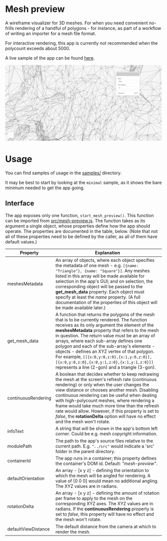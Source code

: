 # Mesh preview

A wireframe visualizer for 3D meshes. For when you need convenient no-frills rendering of a handful of polygons - for instance, as part of a workflow of writing an importer for a mesh file format.

For interactive rendering, this app is currently not recommended when the polycount exceeds about 5000.

A live sample of the app can be found [here](https://www.tarpeeksihyvaesoft.com/experimental/mesh-preview/samples/obj-models/).

![](./screenshots/mesh-preview-1.png)

# Usage

You can find samples of usage in the [samples/](./samples/) directory.

It may be best to start by looking at the `minimal` sample, as it shows the bare minimum needed to get the app going.

## Interface

The app exposes only one function, `start_mesh_preview()`. This function can be imported from [src/mesh-preview.js](src/mesh-preview.js). The function takes as its argument a single object, whose properties define how the app should operate. The properties are documented in the table, below. (Note that not all of these properties need to be defined by the caller, as all of them have default values.)

| Property | Explanation |
| -------- | ----------- |
| meshesMetadata | An array of objects, where each object specifies the metadata of one mesh - e.g. `[{name: "Triangle"}, {name: "Square"}]`. Any meshes listed in this array will be made available for selection in the app's GUI; and on selection, the corresponding object will be passed to the **get_mesh_data** property. Each object must specify at least the *name* property. (A full documentation of the properties of this object will be made available later.) |
| get_mesh_data | A function that returns the polygons of the mesh that is to be currently rendered. The function receives as its only argument the element of the **meshesMetadata** property that refers to the mesh in question. The return value must be an array of arrays, where each sub-array defines one polygon and each of the sub-array's elements - objects - defines an XYZ vertex of that polygon. For example, `[[{x:0,y:0,z:0},{x:1,y:0,z:0}], [{x:0,y:0,z:0},{x:0,y:1,z:0},{x:1,y:1,z:0}]]` represents a line (2-gon) and a triangle (3-gon). |
| continuousRendering | A boolean that decides whether to keep redrawing the mesh at the screen's refresh rate (continuous rendering) or only when the user changes the view distance or chooses another mesh. Disabling continuous rendering can be useful when dealing with high-polycount meshes, where rendering a frame would take much more time than the refresh rate would allow. However, if this property  is set to *false*, the **rotationDelta** option will have no effect and the mesh won't rotate. |
| infoText | A string that will be shown in the app's bottom left corner. Could be e.g. mesh copyright information. |
| modulePath | The path to the app's source files relative to the current path. E.g. `"../src"` would indicate a 'src' folder in the parent directory. |
| containerId | The app runs in a container; this property defines the container's DOM id. Default: *"mesh-preview"*. |
| defaultOrientation | An array - [x y z] - defining the orientation to which the mesh will be angled for rendering. A value of [0 0 0] would mean no additional angling. The XYZ values are in radians. |
| rotationDelta | An array - [x y z] - defining the amount of rotation per frame to apply to the mesh on the corresponding XYZ axes. The XYZ values are in radians. If the **continuousRendering** property is set to *false*, this property will have no effect and the mesh won't rotate. |
| defaultViewDistance | The default distance from the camera at which to render the mesh. |
